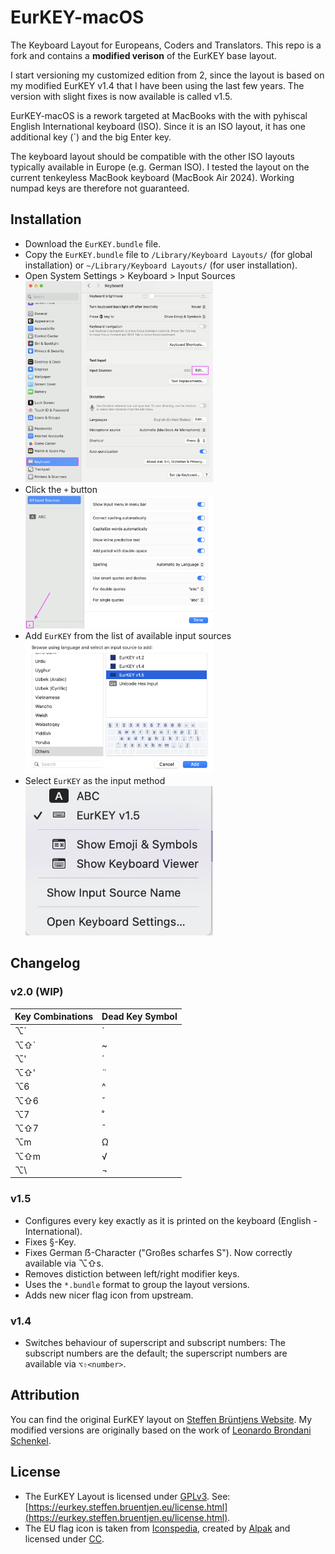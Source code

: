 # EurKEY-macOS

The Keyboard Layout for Europeans, Coders and Translators. This repo is a fork and contains a **modified verison** of the EurKEY base layout.

I start versioning my customized edition from 2, since the layout is based on my modified EurKEY v1.4 that I have been using the last few years. The version with slight fixes is now available is called v1.5.

EurKEY-macOS is a rework targeted at MacBooks with the with pyhiscal English International keyboard (ISO). Since it is an ISO layout, it has one additional key (`) and the big Enter key.

The keyboard layout should be compatible with the other ISO layouts typically available in Europe (e.g. German ISO). I tested the layout on the current tenkeyless MacBook keyboard (MacBook Air 2024). Working numpad keys are therefore not guaranteed.

## Installation

- Download the `EurKEY.bundle` file.
- Copy the `EurKEY.bundle` file to `/Library/Keyboard Layouts/` (for global installation) or `~/Library/Keyboard Layouts/` (for user installation).
- Open System Settings > Keyboard > Input Sources <br><img src="eurkey-macos.eu/static/img/1-input-sources.png" width="300">
- Click the `+` button <br><img src="eurkey-macos.eu/static/img/2-add-layout.png" width="300">
- Add `EurKEY` from the list of available input sources <br><img src="eurkey-macos.eu/static/img/3-select-eurkey.png" width="300">
- Select `EurKEY` as the input method <br><img src="eurkey-macos.eu/static/img/4-select-input-method.png" width="300">

## Changelog

### v2.0 (WIP)

| Key Combinations | Dead Key Symbol |
| ---------------- | --------------- |
| ⌥`               | `               |
| ⌥⇧`             | ~               |
| ⌥'               | ´               |
| ⌥⇧'             | ¨               |
| ⌥6               | ^               |
| ⌥⇧6             | ˇ               |
| ⌥7               | ˚               |
| ⌥⇧7             | ¯               |
| ⌥m               | Ω               |
| ⌥⇧m             | √               |
| ⌥\               | ¬               |

### v1.5

- Configures every key exactly as it is printed on the keyboard (English - International).
- Fixes §-Key.
- Fixes German ẞ-Character ("Großes scharfes S"). Now correctly available via ⌥⇧s.
- Removes distiction between left/right modifier keys.
- Uses the `*.bundle` format to group the layout versions.
- Adds new nicer flag icon from upstream.

### v1.4

- Switches behaviour of superscript and subscript numbers: The subscript numbers are the default; the superscript numbers are available via `⌥⇧<number>`.

## Attribution

You can find the original EurKEY layout on [Steffen Brüntjens Website](https://eurkey.steffen.bruentjen.eu/start.html). My modified versions are originally based on the work of [Leonardo Brondani Schenkel](https://github.com/lbschenkel/EurKEY-Mac).

## License

- The EurKEY Layout is licensed under [GPLv3](http://www.gnu.org/licenses/gpl-3.0.html). See: [https://eurkey.steffen.bruentjen.eu/license.html](https://eurkey.steffen.bruentjen.eu/license.html).
- The EU flag icon is taken from [Iconspedia](http://www.iconspedia.com/pack/european-flags-1631/), created by [Alpak](http://alpak.deviantart.com/) and licensed under [CC](http://creativecommons.org/licenses/by-nc-nd/3.0).
